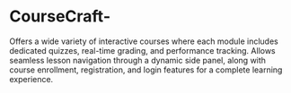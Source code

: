 # CourseCraft-
Offers a wide variety of interactive courses where each module includes dedicated quizzes, real-time grading, and performance tracking.   Allows seamless lesson navigation through a dynamic side panel, along with course enrollment, registration, and login features for a complete learning experience.

